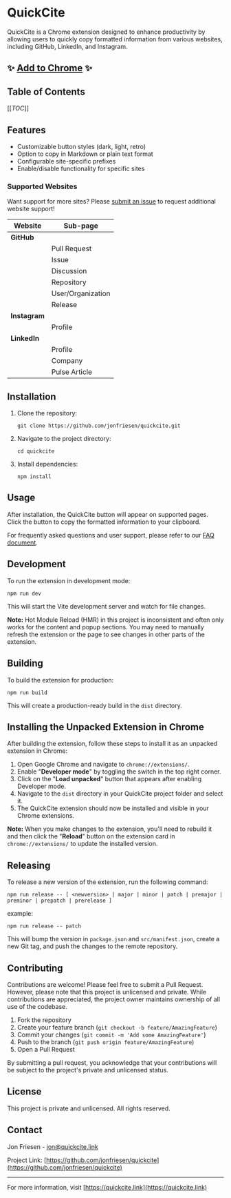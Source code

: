 # QuickCite

QuickCite is a Chrome extension designed to enhance productivity by allowing users to quickly copy formatted information from various websites, including GitHub, LinkedIn, and Instagram.

## ✨ [Add to Chrome](https://chromewebstore.google.com/detail/quickcite/bdkbkefnpcenapogkehakcgmffjbbkif) ✨

## Table of Contents

[[_TOC_]]

## Features

- Customizable button styles (dark, light, retro)
- Option to copy in Markdown or plain text format
- Configurable site-specific prefixes
- Enable/disable functionality for specific sites

### Supported Websites

Want support for more sites? Please [submit an issue](https://github.com/jonfriesen/quickcite/issues) to request additional website support!

| Website       | Sub-page          |
| ------------- | ----------------- |
| **GitHub**    |                   |
|               | Pull Request      |
|               | Issue             |
|               | Discussion        |
|               | Repository        |
|               | User/Organization |
|               | Release           |
| **Instagram** |                   |
|               | Profile           |
| **LinkedIn**  |                   |
|               | Profile           |
|               | Company           |
|               | Pulse Article     |

## Installation

1. Clone the repository:
   ```
   git clone https://github.com/jonfriesen/quickcite.git
   ```
2. Navigate to the project directory:
   ```
   cd quickcite
   ```
3. Install dependencies:
   ```
   npm install
   ```

## Usage

After installation, the QuickCite button will appear on supported pages. Click the button to copy the formatted information to your clipboard.

For frequently asked questions and user support, please refer to our [FAQ document](docs/FAQ.md).

## Development

To run the extension in development mode:

```
npm run dev
```

This will start the Vite development server and watch for file changes.

**Note:** Hot Module Reload (HMR) in this project is inconsistent and often only works for the content and popup sections. You may need to manually refresh the extension or the page to see changes in other parts of the extension.

## Building

To build the extension for production:

```
npm run build
```

This will create a production-ready build in the `dist` directory.

## Installing the Unpacked Extension in Chrome

After building the extension, follow these steps to install it as an unpacked extension in Chrome:

1. Open Google Chrome and navigate to `chrome://extensions/`.
2. Enable "**Developer mode**" by toggling the switch in the top right corner.
3. Click on the "**Load unpacked**" button that appears after enabling Developer mode.
4. Navigate to the `dist` directory in your QuickCite project folder and select it.
5. The QuickCite extension should now be installed and visible in your Chrome extensions.

**Note:** When you make changes to the extension, you'll need to rebuild it and then click the "**Reload**" button on the extension card in `chrome://extensions/` to update the installed version.

## Releasing

To release a new version of the extension, run the following command:

```
npm run release -- [ <newversion> | major | minor | patch | premajor | preminor | prepatch | prerelease ]
```

example:

```
npm run release -- patch
```

This will bump the version in `package.json` and `src/manifest.json`, create a new Git tag, and push the changes to the remote repository.

## Contributing

Contributions are welcome! Please feel free to submit a Pull Request. However, please note that this project is unlicensed and private. While contributions are appreciated, the project owner maintains ownership of all use of the codebase.

1. Fork the repository
2. Create your feature branch (`git checkout -b feature/AmazingFeature`)
3. Commit your changes (`git commit -m 'Add some AmazingFeature'`)
4. Push to the branch (`git push origin feature/AmazingFeature`)
5. Open a Pull Request

By submitting a pull request, you acknowledge that your contributions will be subject to the project's private and unlicensed status.

## License

This project is private and unlicensed. All rights reserved.

## Contact

Jon Friesen - jon@quickcite.link

Project Link: [https://github.com/jonfriesen/quickcite](https://github.com/jonfriesen/quickcite)

---

For more information, visit [https://quickcite.link](https://quickcite.link)
